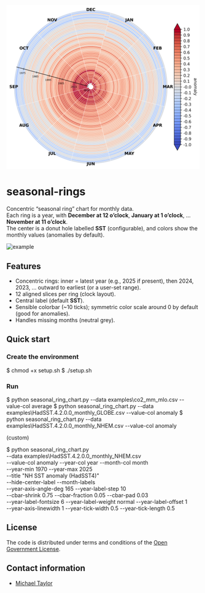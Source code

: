 ![image](https://github.com/patternizer/seasonal-rings/blob/main/images/seasonal_ring_chart_anomaly_1970-2025.png)

# seasonal-rings

Concentric “seasonal ring” chart for monthly data.  
Each ring is a year, with **December at 12 o’clock**, **January at 1 o’clock**, … **November at 11 o’clock**.  
The center is a donut hole labelled **SST** (configurable), and colors show the monthly values (anomalies by default).

![example](docs/example.png) <!-- optional image; remove if not used -->

## Features
- Concentric rings: inner = latest year (e.g., 2025 if present), then 2024, 2023, … outward to earliest (or a user-set range).
- 12 aligned slices per ring (clock layout).
- Central label (default **SST**).
- Sensible colorbar (~10 ticks); symmetric color scale around 0 by default (good for anomalies).
- Handles missing months (neutral grey).

## Quick start

### Create the environment

$ chmod +x setup.sh
$ ./setup.sh

### Run

$ python seasonal_ring_chart.py --data examples\\co2_mm_mlo.csv --value-col average
$ python seasonal_ring_chart.py --data examples\\HadSST.4.2.0.0_monthly_GLOBE.csv --value-col anomaly
$ python seasonal_ring_chart.py --data examples\\HadSST.4.2.0.0_monthly_NHEM.csv --value-col anomaly

(custom)

$ python seasonal_ring_chart.py \
  --data examples\HadSST.4.2.0.0_monthly_NHEM.csv \
  --value-col anomaly --year-col year --month-col month \
  --year-min 1970 --year-max 2025 \
  --title "NH SST anomaly (HadSST4)" \
  --hide-center-label --month-labels \
  --year-axis-angle-deg 165 --year-label-step 10 \
  --cbar-shrink 0.75 --cbar-fraction 0.05 --cbar-pad 0.03 \
  --year-label-fontsize 6 --year-label-weight normal --year-label-offset 1 \
  --year-axis-linewidth 1 --year-tick-width 0.5 --year-tick-length 0.5

## License

The code is distributed under terms and conditions of the [Open Government License](http://www.nationalarchives.gov.uk/doc/open-government-licence/version/3/).

## Contact information

* [Michael Taylor](michael.taylor@cefas.gov.uk)
